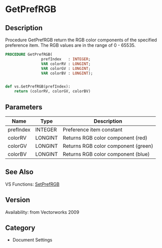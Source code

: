 # GetPrefRGB

## Description
Procedure GetPrefRGB return the RGB color components of the specified preference item. The RGB values are in the range of 0 - 65535.

```pascal
PROCEDURE GetPrefRGB(
				prefIndex   : INTEGER;
				VAR colorRV : LONGINT;
				VAR colorGV : LONGINT;
				VAR colorBV : LONGINT);
```

```python

def vs.GetPrefRGB(prefIndex):
    return (colorRV, colorGV, colorBV)
```

## Parameters
|Name|Type|Description|
|---|---|---|
|prefIndex|INTEGER|Preference item constant|
|colorRV|LONGINT|Returns RGB color component (red)|
|colorGV|LONGINT|Returns RGB color component (green)|
|colorBV|LONGINT|Returns RGB color component (blue)|

## See Also
VS Functions:
[SetPrefRGB](SetPrefRGB.md)

## Version
Availability: from Vectorworks 2009
## Category
* Document Settings

